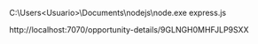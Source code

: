 C:\Users\<Usuario>\Documents\nodejs\node.exe express.js

http://localhost:7070/opportunity-details/9GLNGH0MHFJLP9SXX
